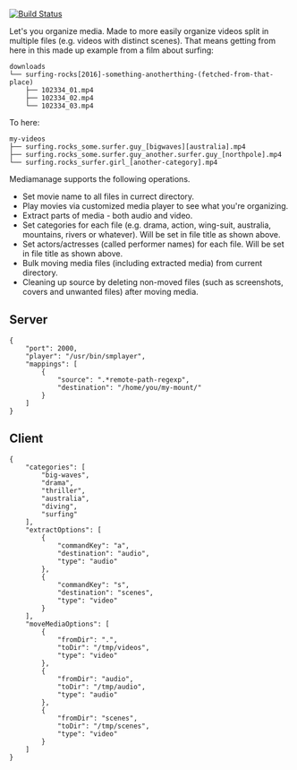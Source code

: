
[![Build Status](https://travis-ci.org/kmkr/mediamanage.svg?branch=master)](https://travis-ci.org/kmkr/mediamanage.svg?branch=master)

Let's you organize media. Made to more easily organize videos split in multiple files (e.g. videos with distinct scenes). That means getting from here in this made up example from a film about surfing:

    downloads
    └── surfing-rocks[2016]-something-anotherthing-(fetched-from-that-place)
        ├── 102334_01.mp4
        ├── 102334_02.mp4
        └── 102334_03.mp4
        
To here:

    my-videos
    ├── surfing.rocks_some.surfer.guy_[bigwaves][australia].mp4
    ├── surfing.rocks_some.surfer.guy_another.surfer.guy_[northpole].mp4
    └── surfing.rocks_surfer.girl_[another-category].mp4
    

Mediamanage supports the following operations.

- Set movie name to all files in currect directory.
- Play movies via customized media player to see what you're organizing.
- Extract parts of media - both audio and video.
- Set categories for each file (e.g. drama, action, wing-suit, australia, mountains, rivers or whatever). Will be set in file title as shown above.
- Set actors/actresses (called performer names) for each file. Will be set in file title as shown above.
- Bulk moving media files (including extracted media) from current directory.
- Cleaning up source by deleting non-moved files (such as screenshots, covers and unwanted files) after moving media.

## Server

    {
        "port": 2000,
        "player": "/usr/bin/smplayer",
        "mappings": [
            {
                "source": ".*remote-path-regexp",
                "destination": "/home/you/my-mount/"
            }
        ]
    }

## Client

    {
        "categories": [
            "big-waves",
            "drama",
            "thriller",
            "australia",
            "diving",
            "surfing"
        ],
        "extractOptions": [
            {
                "commandKey": "a",
                "destination": "audio",
                "type": "audio"
            },
            {
                "commandKey": "s",
                "destination": "scenes",
                "type": "video"
            }
        ],
        "moveMediaOptions": [
            {
                "fromDir": ".",
                "toDir": "/tmp/videos",
                "type": "video"
            },
            {
                "fromDir": "audio",
                "toDir": "/tmp/audio",
                "type": "audio"
            },
            {
                "fromDir": "scenes",
                "toDir": "/tmp/scenes",
                "type": "video"
            }
        ]
    }

